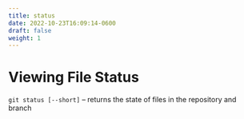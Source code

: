 ```yaml
---
title: status
date: 2022-10-23T16:09:14-0600
draft: false
weight: 1
---
```

# Viewing File Status
`git status [--short]` – returns the state of files in the repository and branch
